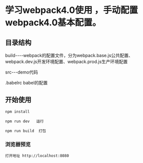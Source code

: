# 学习webpack4.0使用 ，手动配置webpack4.0基本配置。

## 目录结构

build----webpack的配置文件，分为webpack.base.js公共配置、webpack.dev.js开发环境配置、webpack.prod.js生产环境配置

src---demo代码

.babelrc  babel的配置

## 开始使用

```
npm install
```

```
npm run dev   运行
```

```
npm run build  打包
```

### 浏览器预览

    打开地址 http://localhost:8080


​	